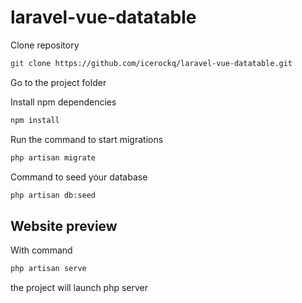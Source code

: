 # laravel-vue-datatable

Clone repository
```bash
git clone https://github.com/icerockq/laravel-vue-datatable.git
```
Go to the project folder

Install npm dependencies
```bash
npm install
```

Run the command to start migrations
```bash
php artisan migrate
```

Command to seed your database
```bash
php artisan db:seed
```

## Website preview

With command
```bash
php artisan serve
```
the project will launch php server

